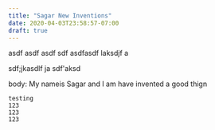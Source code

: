 ```yaml
---
title: "Sagar New Inventions"
date: 2020-04-03T23:58:57-07:00
draft: true
---
```


asdf
asdf
asdf
sdf
asdfasdf laksdjf a

sdf;jkasdlf ja
sdf'aksd

body: My nameis Sagar and I am have invented a good thign

```
testing
123
123
123
```
